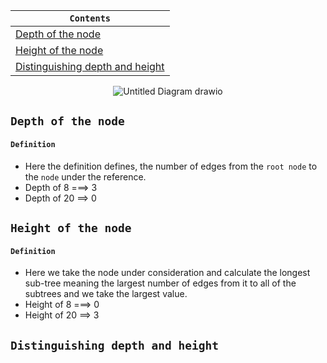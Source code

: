 <div align="center">
  
| `Contents` |
| ---------- |
| [Depth of the node](https://github.com/devrath/studious-ds-adventure/blob/main/collection/Trees/BinaryTree/BinarySearchTree/DepthAndHeightOfTree/README.md#depth-of-the-node) |
| [Height of the node](https://github.com/devrath/studious-ds-adventure/blob/main/collection/Trees/BinaryTree/BinarySearchTree/DepthAndHeightOfTree/README.md#height-of-the-node) |
| [Distinguishing depth and height]() |

</div>

<div align="center">
  
![Untitled Diagram drawio](https://github.com/devrath/studious-ds-adventure/assets/1456191/90b84f7a-d731-4b67-969d-8c55930b767d)

</div>

## `Depth of the node`
#### `Definition`
* Here the definition defines, the number of edges from the `root node` to the `node` under the reference.
* Depth of 8 ===> 3
* Depth of 20 ==> 0

## `Height of the node`
#### `Definition`
* Here we take the node under consideration and calculate the longest sub-tree meaning the largest number of edges from it to all of the subtrees and we take the largest value.
* Height of 8 ===> 0
* Height of 20 ==> 3

## `Distinguishing depth and height`
